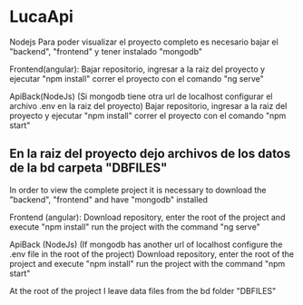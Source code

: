 # LucaApi
Nodejs
Para poder visualizar el proyecto completo es necesario bajar el "backend", "frontend"
y tener instalado "mongodb"

Frontend(angular):
Bajar repositorio, ingresar a la raiz del proyecto y ejecutar "npm install"
correr el proyecto con el comando "ng serve"

ApiBack(NodeJs)
(Si mongodb tiene otra url de localhost configurar el archivo .env en la raiz del proyecto)
Bajar repositorio, ingresar a la raiz del proyecto y ejecutar "npm install"
correr el proyecto con el comando "npm start"

En la raiz del proyecto dejo archivos de los datos de la bd carpeta "DBFILES"
--------------------------------------------------------------------------
In order to view the complete project it is necessary to download the "backend", "frontend"
and have "mongodb" installed

Frontend (angular):
Download repository, enter the root of the project and execute "npm install"
run the project with the command "ng serve"

ApiBack (NodeJs)
(If mongodb has another url of localhost configure the .env file in the root of the project)
Download repository, enter the root of the project and execute "npm install"
run the project with the command "npm start"

At the root of the project I leave data files from the bd folder "DBFILES"
